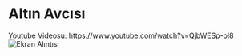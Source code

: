# Altın Avcısı
Youtube Videosu: https://www.youtube.com/watch?v=QjbWESp-oI8
![Ekran Alıntısı](https://github.com/eywtuncay/AltinAvcisi_Oyunu/assets/90053356/d233e8f9-d1b6-4d90-8838-31c29b38fb09)


